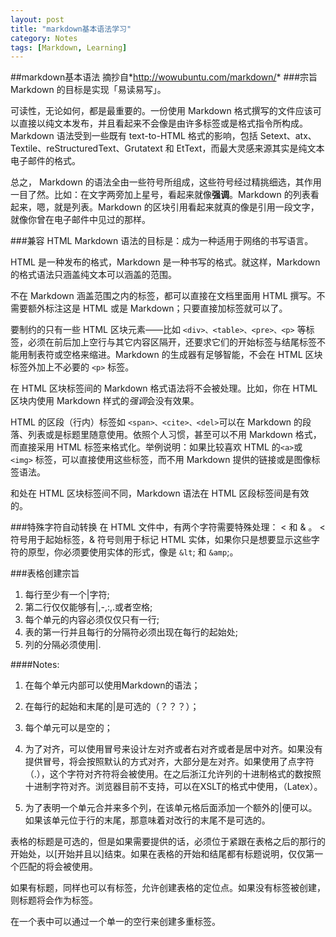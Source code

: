 ```yaml
---
layout: post
title: "markdown基本语法学习"
category: Notes
tags: [Markdown, Learning]
---
```

##markdown基本语法
摘抄自*<http://wowubuntu.com/markdown/>*
###宗旨
Markdown 的目标是实现「易读易写」。

可读性，无论如何，都是最重要的。一份使用 Markdown 格式撰写的文件应该可以直接以纯文本发布，并且看起来不会像是由许多标签或是格式指令所构成。Markdown 语法受到一些既有 text-to-HTML 格式的影响，包括 Setext、atx、Textile、reStructuredText、Grutatext 和 EtText，而最大灵感来源其实是纯文本电子邮件的格式。
<!--more-->

总之， Markdown 的语法全由一些符号所组成，这些符号经过精挑细选，其作用一目了然。比如：在文字两旁加上星号，看起来就像**强调**。Markdown 的列表看起来，嗯，就是列表。Markdown 的区块引用看起来就真的像是引用一段文字，就像你曾在电子邮件中见过的那样。

###兼容 HTML
Markdown 语法的目标是：成为一种适用于网络的书写语言。

HTML 是一种发布的格式，Markdown 是一种书写的格式。就这样，Markdown 的格式语法只涵盖纯文本可以涵盖的范围。

不在 Markdown 涵盖范围之内的标签，都可以直接在文档里面用 HTML 撰写。不需要额外标注这是 HTML 或是 Markdown；只要直接加标签就可以了。

要制约的只有一些 HTML 区块元素――比如 `<div>、<table>、<pre>、<p>` 等标签，必须在前后加上空行与其它内容区隔开，还要求它们的开始标签与结尾标签不能用制表符或空格来缩进。Markdown 的生成器有足够智能，不会在 HTML 区块标签外加上不必要的 `<p>` 标签。

在 HTML 区块标签间的 Markdown 格式语法将不会被处理。比如，你在 HTML 区块内使用 Markdown 样式的*强调*会没有效果。

HTML 的区段（行内）标签如 `<span>、<cite>、<del>`可以在 Markdown 的段落、列表或是标题里随意使用。依照个人习惯，甚至可以不用 Markdown 格式，而直接采用 HTML 标签来格式化。举例说明：如果比较喜欢 HTML 的`<a>`或 `<img>` 标签，可以直接使用这些标签，而不用 Markdown 提供的链接或是图像标签语法。

和处在 HTML 区块标签间不同，Markdown 语法在 HTML 区段标签间是有效的。

###特殊字符自动转换
在 HTML 文件中，有两个字符需要特殊处理： < 和 & 。 < 符号用于起始标签，& 符号则用于标记 HTML 实体，如果你只是想要显示这些字符的原型，你必须要使用实体的形式，像是 `&lt`; 和 `&amp`;。


###表格创建宗旨

1. 每行至少有一个|字符;
2. 第二行仅仅能够有|,-,:,.或者空格;
3. 每个单元的内容必须仅仅只有一行;
4. 表的第一行并且每行的分隔符必须出现在每行的起始处;
5. 列的分隔必须使用|.

####Notes:
1. 在每个单元内部可以使用Markdown的语法；
2. 在每行的起始和末尾的|是可选的（？？？）；
3. 每个单元可以是空的；
4. 为了对齐，可以使用冒号来设计左对齐或者右对齐或者是居中对齐。如果没有提供冒号，将会按照默认的方式对齐，大部分是左对齐。如果使用了点字符（.），这个字符对齐符将会被使用。在之后浙江允许列的十进制格式的数按照十进制字符对齐。浏览器目前不支持，可以在XSLT的格式中使用，（Latex）。

5. 为了表明一个单元合并来多个列，在该单元格后面添加一个额外的|便可以。如果该单元位于行的末尾，那意味着对改行的末尾不是可选的。


表格的标题是可选的，但是如果需要提供的话，必须位于紧跟在表格之后的那行的开始处，以[开始并且以]结束。如果在表格的开始和结尾都有标题说明，仅仅第一个匹配的将会被使用。

如果有标题，同样也可以有标签，允许创建表格的定位点。如果没有标签被创建，则标题将会作为标签。

在一个表中可以通过一个单一的空行来创建多重标签。
